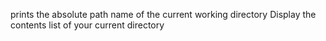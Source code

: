   prints the absolute path name of the current working directory
  Display the contents list of your current directory

